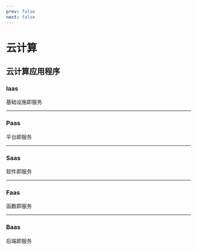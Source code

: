```yaml
---
prev: false
next: false
---
```


# 云计算

## 云计算应用程序

### Iaas

基础设施即服务

---

### Paas

平台即服务

---

### Saas

软件即服务

---

### Faas

函数即服务

---

### Baas

后端即服务
